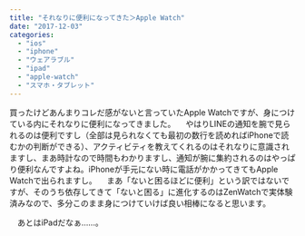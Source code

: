 ```yaml
---
title: "それなりに便利になってきた＞Apple Watch"
date: "2017-12-03"
categories: 
  - "ios"
  - "iphone"
  - "ウェアラブル"
  - "ipad"
  - "apple-watch"
  - "スマホ・タブレット"
---
```


買ったけどあんまりコレだ感がないと言っていたApple Watchですが、身につけている内にそれなりに便利になってきました。 　やはりLINEの通知を腕で見られるのは便利ですし（全部は見られなくても最初の数行を読めればiPhoneで読むかの判断ができる）、アクティビティを教えてくれるのはそれなりに意識されますし、まあ時計なので時間もわかりますし、通知が腕に集約されるのはやっぱり便利なんですよね。iPhoneが手元にない時に電話がかかってきてもApple Watchで出られますし。 　まあ「ないと困るほどに便利」という訳ではないですが、そのうち依存してきて「ないと困る」に進化するのはZenWatchで実体験済みなので、多分このまま身につけていけば良い相棒になると思います。

　あとはiPadだなぁ……。
